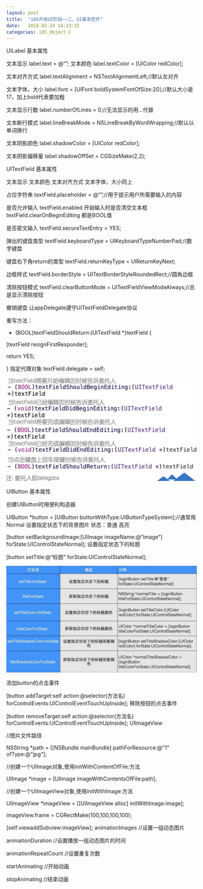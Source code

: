 ```yaml
---
layout: post
title:  "iOS开发UI阶段——二、UI基本控件"
date:   2016-02-24 14:23:32
categories: iOS_Object-C
---
```

UILabel 基本属性

文本显示 label.text = @“”;              文本颜色 label.textColor = [UIColor redColor];

文本对齐方式 label.textAlignment = NSTextAlignmentLeft;//默认左对齐

文本字体，大小 label.font = [UIFont boldSystemFontOfSize:20];//默认大小是17，加上bold代表要加粗

文本显示行数 label.numberOfLines = 0;//无法显示的用…代替

文本断行模式 label.lineBreakMode = NSLineBreakByWordWrapping;//默认以单词换行

文本阴影颜色 label.shadowColor = [UIColor redColor];

文本阴影偏移量 label.shadowOffSet = CGSizeMake(2,2);

UITextField 基本属性

文本显示 文本颜色 文本对齐方式 文本字体，大小同上

占位字符串 textField.placeholder = @“”;//用于提示用户所需要输入的内容

是否允许输入 textField.enabled  开始输入时是否清空文本框 textField.clearOnBeginEditing   都是BOOL值

是否密文输入 textField.secureTextEntry = YES;

弹出的键盘类型 textField.keyboardType = UIKeyboardTypeNumberPad;//数字键盘

键盘右下角return的类型 textField.returnKeyType = UIReturnKeyNext;

边框样式 textField.borderStyle = UITextBorderStyleRoundedRect;//圆角边框

清除按钮模式 textField.clearButtonMode = UITextFieldViewModeAlways;//总是显示清除按钮

撤销键盘  让appDelegate遵守UITextFieldDelegate协议

重写方法：

- (BOOL)textFieldShouldReturn:(UITextField *)textField {

[textField resignFirstResponder];

return YES;

}
指定代理对象 textField.delegate = self;

<img src="/images/iOS开发/UI阶段/二、UI基本控件/image1.jpg">

UIButton 基本属性

创建UIButton时用便利构造器

UIButton *button = [UIButton buttonWithType:UIButtonTypeSystem];//通常用Normal
设置指定状态下的背景图片 状态：普通 高亮

[button setBackgroundImage:[UIImage imageName:@“image”] forState:UIControlStateNormal];
设置指定状态下的标题

[button setTitle:@“标题” forState:UIControlStateNormal];

<img src="/images/iOS开发/UI阶段/二、UI基本控件/image2.jpg">

添加button的点击事件

[button addTarget:self action:@selector(方法名) forControlEvents:UIControlEventTouchUpInside];
移除按钮的点击事件

[button removeTarget:self action:@selector(方法名) forControlEvents:UIControlEventTouchUpInside];
UIImageView

//图⽚文件路径

NSString *path = [[NSBundle mainBundle] pathForResource:@"1" ofType:@"jpg"];

//创建⼀个UIImage对象,使用initWithContentOfFile:方法

UIImage *image = [UIImage imageWithContentsOfFile:path];

//创建一个UIImageView对象,使用initWithImage:方法

UIImageView *imageView = [[UIImageView alloc] initWithImage:image];

imageView.frame = CGRectMake(100,100,100,100);

[self.viewaddSubview:imageView];
animationImages //设置一组动态图⽚

animationDuration //设置播放一组动态图片的时间

animationRepeatCount //设置重复次数

startAnimating //开始动画

stopAnimating //结束动画